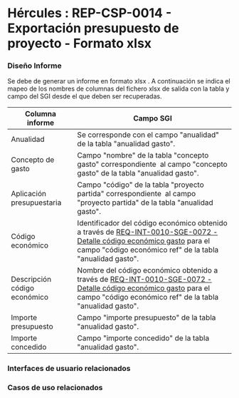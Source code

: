 # Hércules : REP\-CSP\-0014 \- Exportación presupuesto de proyecto \- Formato xlsx







### Diseño Informe

Se debe de generar un informe en formato xlsx . A continuación se indica el mapeo de los nombres de columnas del fichero xlsx de salida con la tabla y campo del SGI desde el que deben ser recuperadas. 

  




| Columna informe | Campo SGI |
| --- | --- |
| Anualidad | Se corresponde con el campo "anualidad" de la tabla "anualidad gasto". |
| Concepto de gasto | Campo "nombre" de la tabla "concepto gasto" correspondiente  al campo "concepto gasto" de la tabla "anualidad gasto". |
| Aplicación presupuestaria | Campo "código" de la tabla "proyecto partida" correspondiente  al campo "proyecto partida" de la tabla "anualidad gasto". |
| Código económico | Identificador del código económico obtenido a través de [REQ\-INT\-0010\-SGE\-0072 \- Detalle código económico gasto](/hercules/sgi-sistema-de-gestion-de-investigacion/requisitos-y-analisis-funcional/analisis-funcional-sgi-hercules/gen-aspectos-generales/int-requisitos-de-integracion/req-int-0010-sge-integracion-con-sistema-de-gestion-economica/req-int-0010-sge-0072-detalle-codigo-economico-gasto.md "/hercules/sgi-sistema-de-gestion-de-investigacion/requisitos-y-analisis-funcional/analisis-funcional-sgi-hercules/gen-aspectos-generales/int-requisitos-de-integracion/req-int-0010-sge-integracion-con-sistema-de-gestion-economica/req-int-0010-sge-0072-detalle-codigo-economico-gasto.md") para el campo "código económico ref" de la tabla "anualidad gasto". |
| Descripción código económico | Nombre del código económico obtenido a través de [REQ\-INT\-0010\-SGE\-0072 \- Detalle código económico gasto](/hercules/sgi-sistema-de-gestion-de-investigacion/requisitos-y-analisis-funcional/analisis-funcional-sgi-hercules/gen-aspectos-generales/int-requisitos-de-integracion/req-int-0010-sge-integracion-con-sistema-de-gestion-economica/req-int-0010-sge-0072-detalle-codigo-economico-gasto.md "/hercules/sgi-sistema-de-gestion-de-investigacion/requisitos-y-analisis-funcional/analisis-funcional-sgi-hercules/gen-aspectos-generales/int-requisitos-de-integracion/req-int-0010-sge-integracion-con-sistema-de-gestion-economica/req-int-0010-sge-0072-detalle-codigo-economico-gasto.md") para el campo "código económico ref" de la tabla "anualidad gasto". |
| Importe presupuesto | Campo "importe presupuesto" de la tabla "anualidad gasto". |
| Importe concedido | Campo "importe concedido" de la tabla "anualidad gasto". |

  
  


  








### Interfaces de usuario relacionados







### Casos de uso relacionados



  














